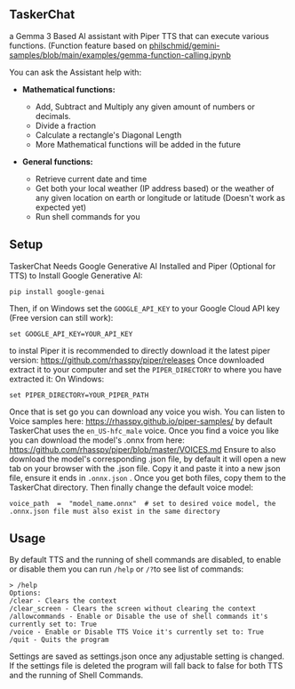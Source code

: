 ## **TaskerChat**
a Gemma 3 Based AI assistant with Piper TTS that can execute various functions. (Function feature based on [philschmid/gemini-samples/blob/main/examples/gemma-function-calling.ipynb](https://github.com/philschmid/gemini-samples/blob/main/examples/gemma-function-calling.ipynb)

You can ask the Assistant help with:
 - **Mathematical functions:**
	 - Add, Subtract and Multiply any given amount of numbers or decimals.
	 - Divide a fraction
	 - Calculate a rectangle's Diagonal Length
	 - More Mathematical functions will be added in the future
	
 - **General functions:**
	 - Retrieve current date and time
	 - Get both your local weather (IP address based) or the weather of any given location on earth or longitude or latitude (Doesn't work as expected yet)
	 - Run shell commands for you
## Setup
TaskerChat Needs Google Generative AI Installed and Piper (Optional for TTS)
	to Install Google Generative AI:
		

    pip install google-genai
 Then, if on Windows set the `GOOGLE_API_KEY` to your Google Cloud  API key (Free version can still work):
 

    
    set GOOGLE_API_KEY=YOUR_API_KEY

to instal Piper it is recommended to directly download it the latest piper version:
https://github.com/rhasspy/piper/releases
Once downloaded extract it to your computer
and set the `PIPER_DIRECTORY` to where you have extracted it:
On Windows:

    set PIPER_DIRECTORY=YOUR_PIPER_PATH
Once that is set go you can download any voice you wish.
You can listen to Voice samples here: https://rhasspy.github.io/piper-samples/ 
by default TaskerChat uses the `en_US-hfc_male` voice.
Once you find a voice you like you can download the model's .onnx from here:
https://github.com/rhasspy/piper/blob/master/VOICES.md
Ensure to also download the model's corresponding .json file, by default it will open a new tab on your browser with the .json file. Copy it and paste it into a new json file, ensure it ends in `.onnx.json` . Once you get both files, copy them to the TaskerChat directory. Then finally change the default voice model:

    voice_path  =  "model_name.onnx"  # set to desired voice model, the .onnx.json file must also exist in the same directory
## Usage
By default TTS and the running of shell commands are disabled, to enable or disable them you can run `/help` or `/?`to see list of commands:

    > /help
    Options:
    /clear - Clears the context
    /clear_screen - Clears the screen without clearing the context
    /allowcommands - Enable or Disable the use of shell commands it's currently set to: True
    /voice - Enable or Disable TTS Voice it's currently set to: True
    /quit - Quits the program

Settings are saved as settings.json once any adjustable setting is changed. If the settings file is deleted the program will fall back to false for both TTS and the running of Shell Commands.
